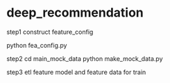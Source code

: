 # deep_recommendation



step1 
construct feature_config

python fea_config.py

step2 
cd main_mock_data
python make_mock_data.py

step3
etl feature model and feature data for train


